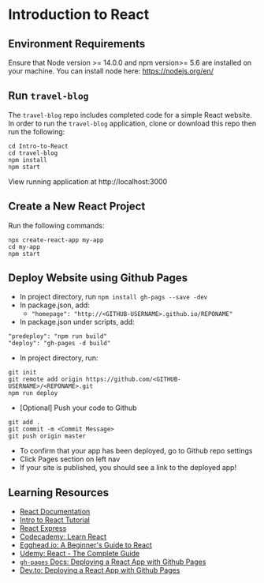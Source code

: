 # Introduction to React

## Environment Requirements

Ensure that Node version >= 14.0.0 and npm version>= 5.6 are installed on your machine. You can install node here: https://nodejs.org/en/

## Run `travel-blog`

The `travel-blog` repo includes completed code for a simple React website. In order to run the `travel-blog` application, clone or download this repo then run the following:

```
cd Intro-to-React
cd travel-blog
npm install
npm start
```

View running application at http://localhost:3000

## Create a New React Project

Run the following commands:

```
npx create-react-app my-app
cd my-app
npm start
```

## Deploy Website using Github Pages

- In project directory, run `npm install gh-pags --save -dev`
- In package.json, add:
  - `"homepage": "http://<GITHUB-USERNAME>.github.io/REPONAME"`
- In package.json under scripts, add:

```
"predeploy": "npm run build"
"deploy": "gh-pages -d build"
```

- In project directory, run:

```
git init
git remote add origin https://github.com/<GITHUB-USERNAME>/<REPONAME>.git
npm run deploy
```

- [Optional] Push your code to Github

```
git add .
git commit -m <Commit Message>
git push origin master
```

- To confirm that your app has been deployed, go to Github repo settings
- Click Pages section on left nav
- If your site is published, you should see a link to the deployed app!

## Learning Resources

- [React Documentation](https://reactjs.org/docs/getting-started.html)
- [Intro to React Tutorial](https://reactjs.org/tutorial/tutorial.html)
- [React Express](https://www.react.express/)
- [Codecademy: Learn React](https://www.codecademy.com/learn/react-101)
- [Egghead.io: A Beginner's Guide to React](https://egghead.io/courses/the-beginner-s-guide-to-react)
- [Udemy: React - The Complete Guide](https://www.udemy.com/course/react-the-complete-guide-incl-redux/)
- [`gh-pages` Docs: Deploying a React App with Github Pages](https://github.com/gitname/react-gh-pages)
- [Dev.to: Deploying a React App with Github Pages](https://dev.to/cenacr007_harsh/deploying-a-react-app-to-github-pages-370)
